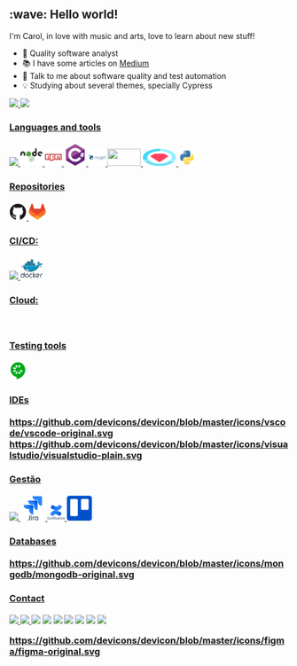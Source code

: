 <!--
**CarolCiola/carolciola** is a ✨ _special_ ✨ repository because its `README.md` (this file) appears on your GitHub profile.
https://github.com/hideraldus13/github-emoji
https://gist.github.com/rxaviers/7360908
https://github.com/ikatyang/emoji-cheat-sheet/blob/master/README.md
https://github.com/alexandresanlim/Badges4-README.md-Profile
https://github.com/devicons/devicon/tree/master/icons
-->

<h2> :wave: Hello world!</h2>

<!--<p align="left"> <img src="https://komarev.com/ghpvc/?username=cciola&label=Profile%20views&color=0e75b6&style=flat" alt="carolciola" /> </p> -->

I'm Carol, in love with music and arts, love to learn about new stuff!

* :rocket: Quality software analyst</br>
* :books: I have some articles on <a href="https://carolciola.medium.com/">Medium</a></br>
* :speech_balloon: Talk to me about software quality and test automation</br>
* :bulb: Studying about several themes, specially Cypress</br>

<div>
<a href="https://github.com/cciola">
<img height="180em" src="https://github-readme-stats.vercel.app/api?username=cciola&show_icons=true&theme=dracula&include_all_commits=true&count_private=true"/>
<img height="180em" src="https://github-readme-stats.vercel.app/api/top-langs/?username=cciola&layout=compact&langs_count=7&theme=dracula"/>
 </div>

<h3>Languages and tools<br><br>
<img height="40em" src="https://github.com/devicons/devicon/tree/master/icons/javascript"/>
<img height="40em" src="https://github.com/devicons/devicon/blob/master/icons/nodejs/nodejs-original-wordmark.svg"/>
<img height="31em" idth="60em" src="https://github.com/devicons/devicon/blob/master/icons/npm/npm-original-wordmark.svg"/>
<img height="40em" src="https://github.com/devicons/devicon/blob/master/icons/csharp/csharp-original.svg"/>
<img height="31em" idth="60em" src="https://github.com/devicons/devicon/blob/master/icons/nuget/nuget-original-wordmark.svg"/>
<img height="31em" width="60em"  src="https://github.com/devicons/devicon/blob/master/icons/ruby/ruby-original.sv"/>
<img height="31em" width="60em" src="https://github.com/devicons/devicon/blob/master/icons/rspec/rspec-original.svg"/>
<img height="31em" idth="60em" src="https://github.com/devicons/devicon/blob/master/icons/python/python-original.svg"/>

<h3>Repositories<br><br>
<img height="31em" idth="60em" src="https://github.com/devicons/devicon/blob/master/icons/github/github-original.svg"/>
<img height="31em" idth="60em" src="https://github.com/devicons/devicon/blob/master/icons/gitlab/gitlab-original.svg"/>

<h3>CI/CD:<br><br>
<img height="31em" idth="60em" src="https://github.com/devicons/devicon/tree/master/icons/jenkins"/>
<img height="40em" src="https://raw.githubusercontent.com/devicons/devicon/master/icons/docker/docker-original-wordmark.svg"/>

<h3>Cloud:<br><br>
<img height="45em" src=""/>

<h3>Testing tools<br><br>
<img height="31em" idth="60em" src="https://github.com/devicons/devicon/blob/master/icons/cucumber/cucumber-plain.svg"/>

<h3>IDEs<br><br>
https://github.com/devicons/devicon/blob/master/icons/vscode/vscode-original.svg
https://github.com/devicons/devicon/blob/master/icons/visualstudio/visualstudio-plain.svg

<h3>Gestão<br><br>
<img height="31em" idth="60em" src="https://arielpartners.com/wp-content/uploads/2022/02/jira-1.png"/>
<img height="45em" src="https://github.com/devicons/devicon/blob/master/icons/jira/jira-original-wordmark.svg"/>
<img height="31em" idth="60em" src="https://github.com/devicons/devicon/blob/master/icons/confluence/confluence-original-wordmark.svg"/>
<img height="45em" src="https://github.com/devicons/devicon/blob/master/icons/trello/trello-plain.svg"/>

<h3>Databases<br><br>
https://github.com/devicons/devicon/blob/master/icons/mongodb/mongodb-original.svg

<H3>Contact<br><br>
  
<a href="https://www.linkedin.com/in/carol-ciola">
 <img src="https://img.shields.io/badge/LinkedIn-0077B5?style=for-the-badge&logo=linkedin&logoColor=white"/>
 </a>
 
 <a href="mailto:carol.ciola@gmail.com">
<img height="31em" src="https://img.shields.io/badge/Gmail-D14836?style=for-the-badge&logo=gmail&logoColor=white"/>
 </a>

<img height="40em" src="https://camo.githubusercontent.com/e79a528b9fd331b7d2f9c3a77201bee93403801e3d43c2d5c24721e2b2ef87bc/68747470733a2f2f656e637279707465642d74626e302e677374617469632e636f6d2f696d616765733f713d74626e3a414e6439476353773843634157324b5667544e51714a736935326944316471633379384b36527369564126757371703d434155"/>
<img height="40em" src="https://camo.githubusercontent.com/6241db6e858ceba3740c73f0c6ab1f78e1218ccd3db986ba2dee7d2b186acb3d/68747470733a2f2f656e637279707465642d74626e302e677374617469632e636f6d2f696d616765733f713d74626e3a414e6439476354377a746f36487538417142325639743067472d69637a4d536b6d4f4654664439572d535a485365797548546c504c62434a46326c63527635454665686d4465614253566b26757371703d434155"/>

<img height="40em" src="https://camo.githubusercontent.com/23db4cf88995cc1792f8ba7d387050cdabe3c491207910db64b305c05f0b93ba/68747470733a2f2f75706c6f61642e77696b696d656469612e6f72672f77696b6970656469612f636f6d6d6f6e732f642f64352f53656c656e69756d5f4c6f676f2e706e67"/>
<img height="40em" src="https://camo.githubusercontent.com/57edd5bbf71e1fc0601129726904fc901c7e52c685bbcc88ce01cc33bc3ddad1/68747470733a2f2f656e637279707465642d74626e302e677374617469632e636f6d2f696d616765733f713d74626e3a414e64394763547a6545426b5054352d5a7743593732525476554e3950644c5a4d3243433056674b686726757371703d434155"/>
<img height="40em" src="https://camo.githubusercontent.com/f0076eb283898f7e44436ac3ee3b936162a46eb4be3cc84ecb1aa91241b0ff49/68747470733a2f2f77372e706e6777696e672e636f6d2f706e67732f3337322f3637342f706e672d7472616e73706172656e742d61707069756d2d746573742d6175746f6d6174696f6e2d736f6674776172652d74657374696e672d73656c656e69756d2d63616c61626173682d707572706c652d76696f6c65742d746578742d7468756d626e61696c2e706e67"/>

<img height="40em" src="https://camo.githubusercontent.com/75ef5b9c472b5a9b757529f40cd97feb920189db690a95f99a5a5c987df453ef/68747470733a2f2f656e637279707465642d74626e302e677374617469632e636f6d2f696d616765733f713d74626e3a414e64394763524d7574753067767164774c50456a4b66636365765143546a5862506752425a6942427726757371703d434155"/>

<img height="40em" src="https://camo.githubusercontent.com/9f1ca3b98fb55939fd8e45b6299cc9dfee7163ec9f663fd6f43fc5cfda3c118f/68747470733a2f2f7777772e7376677265706f2e636f6d2f646f776e6c6f61642f3335343230322f706f73746d616e2d69636f6e2e737667"/>
  

https://github.com/devicons/devicon/blob/master/icons/figma/figma-original.svg


